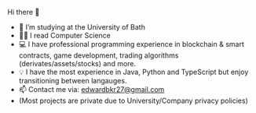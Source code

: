Hi there 👋

- 🧠 I’m studying at the University of Bath
- 🧑‍🎓 I read Computer Science
- 💻 I have professional programming experience in blockchain & smart contracts, game development, trading algorithms (derivates/assets/stocks) and more.
- 💡 I have the most experience in Java, Python and TypeScript but enjoy transitioning between langauges.
- 📫 Contact me via: edwardbkr27@gmail.com
- (Most projects are private due to University/Company privacy policies)
